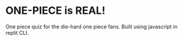 # ONE-PIECE is REAL!
One piece quiz for the die-hard one piece fans.
Built using javascript in replit CLI.
